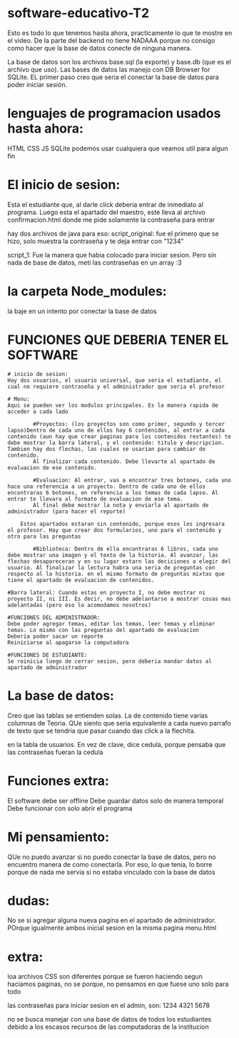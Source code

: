 # software-educativo-T2
Esto es todo lo que tenemos hasta ahora, practicamente lo que te mostre en el video. De la parte del backend no tiene NADAAA porque no consigo como hacer que la base de datos conecte de ninguna manera.

La base de datos son los archivos base.sql (la exporte) y base.db (que es el archivo que uso). Las bases de datos las manejo con DB Browser for SQLite. EL primer paso creo que seria el conectar la base de datos para poder iniciar sesión.

# lenguajes de programacion usados hasta ahora:
HTML
CSS
JS
SQLite
podemos usar cualquiera que veamos util para algun fin

# El inicio de sesion:
Esta el estudiante que, al darle click deberia entrar de inmediato al programa. Luego esta el apartado del maestro, este lleva al archivo confirmacion.html donde me pide solamente la contraseña para entrar

hay dos archivos de java para eso:
script_original: fue el primero que se hizo, solo muestra la contraseña y te deja entrar con "1234"

script_1: Fue la manera que habia colocado para iniciar sesion. Pero sin nada de base de datos, meti las contraseñas en un array :3

# la carpeta Node_modules:
la baje en un intento por conectar la base de datos

# FUNCIONES QUE DEBERIA TENER EL SOFTWARE

    # inicio de sesion:
    Hay dos usuarios, el usuario universal, que seria el estudiante, el cual no requiere contraseña y el administrador que seria el profesor

    # Menu:
    Aqui se pueden ver los modulos principales. Es la manera rapida de acceder a cada lado

            #Proyectos: (los proyectos son como primer, segundo y tercer lapso)Dentro de cada uno de ellos hay 6 contenidos, al entrar a cada contenido (aun hay que crear paginas para los contenidos restantes) te debe mostrar la barra lateral, y el contenido: titulo y descripcion. Tambien hay dos flechas, las cuales se usarian para cambiar de contenido.
            Al finalizar cada contenido. Debe llevarte al apartado de evaluacion de ese contenido.

            #Evaluacion: Al entrar, vas a encontrar tres botones, cada uno hace una referencia a un proyecto. Dentro de cada uno de ellos encontraras 6 botones, en referencia a los temas de cada lapso. Al entrar te llevara al formato de evaluacion de ese tema.
            Al final debe mostrar la nota y enviarla al apartado de administrador (para hacer el reporte)

        Estos apartados estaran sin contenido, porque esos los ingresara el profesor. Hay que crear dos formularios, uno para el contenido y otro para las preguntas

            #Biblioteca: Dentro de ella encontraras 6 libros, cada uno debe mostrar una imagen y el texto de la historia. Al avanzar, las flechas desapareceran y en su lugar estarn las deciciones a elegir del usuario. Al finalizar la lectura habra una seria de preguntas con respecto al la historia. en el mismo formato de preguntas mixtas que tiene el apartado de evaluacion de contenidos.
    
    #Barra lateral: Cuando estas en proyecto I, no debe mostrar ni proyecto II, ni III. Es decir, no debe adelantarse a mostrar cosas mas adelantadas (pero eso lo acomodamos nosotros)

    #FUNCIONES DEL ADMINISTRADOR:
    Debe poder agregar temas, editar los temas, leer temas y eliminar temas. Lo mismo con las preguntas del apartado de evaluacion
    Deberia poder sacar un reporte
    Reiniciarse al apagarse la computadora

    #FUNCIONES DE ESTUDIANTE:
    Se reinicia luego de cerrar sesion, pero deberia mandar datos al apartado de administrador

# La base de datos:
Creo que las tablas se entienden solas. La de contenido tiene varias columnas de Teoria. QUe siento que seria equivalente a cada nuevo parrafo de texto que se tendria que pasar cuando das click a la flechita.

en la tabla de usuarios. En vez de clave, dice cedula, porque pensaba que las contraseñas fueran la cedula

# Funciones extra:
El software debe ser offline
Debe guardar datos solo de manera temporal
Debe funcionar con solo abrir el programa

# Mi pensamiento:
QUe no puedo avanzar si no puedo conectar la base de datos, pero no encuentro manera de como conectarla. Por eso, lo que tenia, lo borre porque de nada me servia si no estaba vinculado con la base de datos

# dudas:
No se si agregar alguna nueva pagina en el apartado de administrador. POrque igualmente ambos inicial sesion en la misma pagina menu.html

# extra:
loa archivos CSS son diferentes porque se fueron haciendo segun haciamos paginas, no se porque, no pensamos en que fuese uno solo para todo

las contraseñas para iniciar sesion en el admin, son:
1234
4321
5678

no se busca manejar con una base de datos de todos los estudiantes debido a los escasos recursos de las computadoras de la institucion